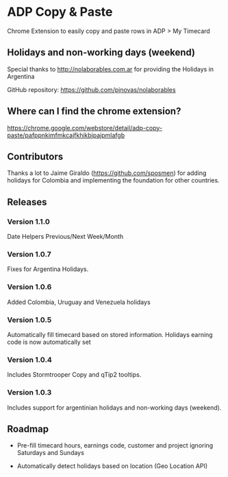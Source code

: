 # ADP Copy & Paste

Chrome Extension to easily copy and paste rows in ADP > My Timecard

## Holidays and non-working days (weekend)

Special thanks to http://nolaborables.com.ar for providing the Holidays in Argentina

GitHub repository: https://github.com/pjnovas/nolaborables

## Where can I find the chrome extension?

https://chrome.google.com/webstore/detail/adp-copy-paste/pafppnkimfmkcajfkhikbjpajpmlafgb

## Contributors

Thanks a lot to Jaime Giraldo (https://github.com/sposmen) for adding holidays for Colombia and implementing the foundation for other countries.

## Releases

### Version 1.1.0
Date Helpers Previous/Next Week/Month

### Version 1.0.7
Fixes for Argentina Holidays.

### Version 1.0.6
Added Colombia, Uruguay and Venezuela holidays

### Version 1.0.5
Automatically fill timecard based on stored information. Holidays earning code is now automatically set

### Version 1.0.4

Includes Stormtrooper Copy and qTip2 tooltips.

### Version 1.0.3

Includes support for argentinian holidays and non-working days (weekend).

## Roadmap

* Pre-fill timecard hours, earnings code, customer and project ignoring Saturdays and Sundays

* Automatically detect holidays based on location (Geo Location API)